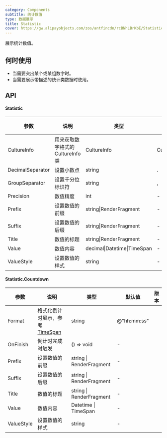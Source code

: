 ```yaml
---
category: Components
subtitle: 统计数值
type: 数据展示
title: Statistic
cover: https://gw.alipayobjects.com/zos/antfincdn/rcBNhLBrKbE/Statistic.svg
---
```


展示统计数值。

## 何时使用

- 当需要突出某个或某组数字时。
- 当需要展示带描述的统计类数据时使用。

## API

#### Statistic

| 参数             | 说明             | 类型                         | 默认值 | 版本 |
| ---------------- | ---------------- | ---------------------------- | ------ | ---- |
| CultureInfo      | 用来获取数字格式的 CultureInfo 类 | CultureInfo     | CurrentCultureInfo |  |
| DecimalSeparator | 设置小数点       | string                       | .      |      |
| GroupSeparator   | 设置千分位标识符 | string                       | ,      |      |
| Precision        | 数值精度         | int                          | -      |      |
| Prefix           | 设置数值的前缀   | string\|RenderFragment       | -      |      |
| Suffix           | 设置数值的后缀   | string\|RenderFragment       | -      |      |
| Title            | 数值的标题       | string\|RenderFragment       | -      |      |
| Value            | 数值内容         | decimal\|Datetime\|TimeSpan  | -      |      |
| ValueStyle       | 设置数值的样式   | string                       | -      |      |

#### Statistic.Countdown

| 参数 | 说明 | 类型 | 默认值 | 版本 |
| --- | --- | --- | --- | --- |
| Format | 格式化倒计时展示，参考 [TimeSpan](https://docs.microsoft.com/zh-cn/dotnet/standard/base-types/custom-timespan-format-strings?WT.mc_id=DT-MVP-5003987) | string | @"hh\:mm\:ss" |  |
| OnFinish | 倒计时完成时触发 | () => void | - |  |
| Prefix | 设置数值的前缀 | string \| RenderFragment | - |  |
| Suffix | 设置数值的后缀 | string \| RenderFragment | - |  |
| Title | 数值的标题 | string \| RenderFragment | - |  |
| Value | 数值内容 | Datetime \| TimeSpan | - |  |
| ValueStyle | 设置数值的样式 | string | - |  |
